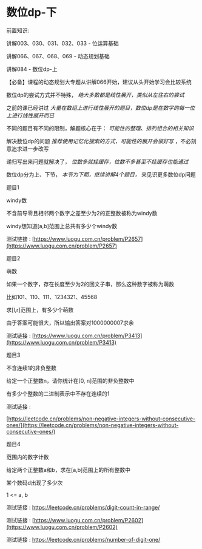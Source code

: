 # 数位dp-下

前置知识:

讲解003、030、031、032、033 - 位运算基础

讲解066、067、068、069 - 动态规划基础

讲解084 - 数位dp-上

【必备】课程的动态规划大专题从讲解066开始，建议从头开始学习会比较系统

数位dp的尝试方式并不特殊， _绝大多数都是线性展开，类似从左往右的尝试_

之前的课已经讲过  _大量在数组上进行线性展开的题目，数位dp是在数字的每一位上进行线性展开而已_

不同的题目有不同的限制，解题核心在于： _可能性的整理、排列组合的相关知识_

解决数位dp的问题  _推荐使用记忆化搜索的方式，可能性的展开会很好写_ ，不必刻意追求进一步改写

递归写出来问题就解决了， _位数多就挂缓存，位数不多甚至不挂缓存也能通过_

数位dp分为上、下节， _本节为下期，继续讲解4个题目，_ 来见识更多数位dp问题

题目1

windy数

不含前导零且相邻两个数字之差至少为2的正整数被称为windy数

windy想知道[a,b]范围上总共有多少个windy数

测试链接 : [https://www.luogu.com.cn/problem/P2657](https://www.luogu.com.cn/problem/P2657)

题目2

萌数

如果一个数字，存在长度至少为2的回文子串，那么这种数字被称为萌数

比如101、110、111、1234321、45568

求[l,r]范围上，有多少个萌数

由于答案可能很大，所以输出答案对1000000007求余

测试链接 : [https://www.luogu.com.cn/problem/P3413](https://www.luogu.com.cn/problem/P3413)

题目3

不含连续1的非负整数

给定一个正整数n，请你统计在[0, n]范围的非负整数中

有多少个整数的二进制表示中不存在连续的1

测试链接 :

[https://leetcode.cn/problems/non-negative-integers-without-consecutive-ones/](https://leetcode.cn/problems/non-negative-integers-without-consecutive-ones/)

题目4

范围内的数字计数

给定两个正整数a和b，求在[a,b]范围上的所有整数中

某个数码d出现了多少次

1 <= a, b

测试链接 : https://leetcode.cn/problems/digit-count-in-range/

测试链接 : [https://www.luogu.com.cn/problem/P2602](https://www.luogu.com.cn/problem/P2602)

测试链接 : https://leetcode.cn/problems/number-of-digit-one/

